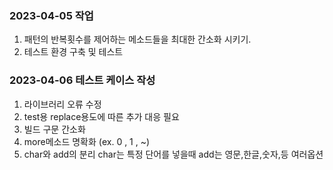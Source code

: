 ### 2023-04-05 작업

1. 패턴의 반복횟수를 제어하는 메소드들을 최대한 간소화 시키기.
2. 테스트 환경 구축 및 테스트


### 2023-04-06 테스트 케이스 작성

1. 라이브러리 오류 수정
2. test용 replace용도에 따른 추가 대응 필요
3. 빌드 구문 간소화
4. more메소드 명확화 (ex. 0 , 1 , ~)
5. char와 add의 분리 char는 특정 단어를 넣을때 add는 영문,한글,숫자,등 여러옵션